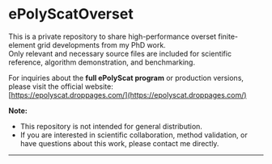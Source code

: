 # ePolyScatOverset

This is a private repository to share high-performance overset finite-element grid developments from my PhD work.  
Only relevant and necessary source files are included for scientific reference, algorithm demonstration, and benchmarking.

For inquiries about the **full ePolyScat program** or production versions, please visit the official website:  
[https://epolyscat.droppages.com/](https://epolyscat.droppages.com/)

**Note:**  
- This repository is not intended for general distribution.  
- If you are interested in scientific collaboration, method validation, or have questions about this work, please contact me directly.

---
